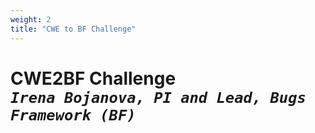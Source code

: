 ```yaml
---
weight: 2
title: "CWE to BF Challenge"
---
```

# CWE2BF Challenge <br/>_`Irena Bojanova, PI and Lead, Bugs Framework (BF)`_